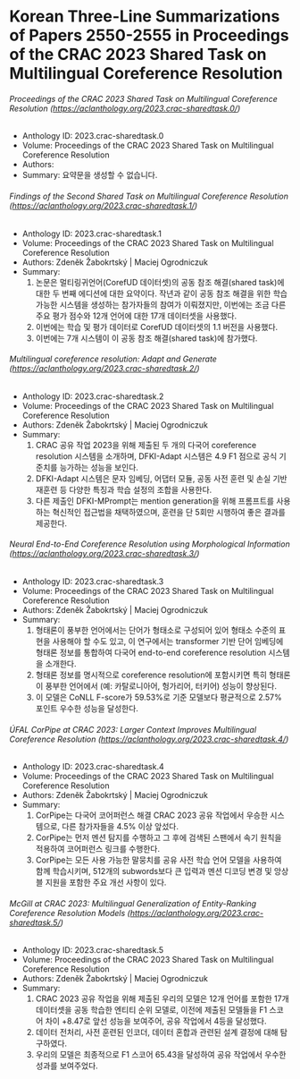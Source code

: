 # Korean Three-Line Summarizations of Papers 2550-2555 in Proceedings of the CRAC 2023 Shared Task on Multilingual Coreference Resolution
###### Proceedings of the CRAC 2023 Shared Task on Multilingual Coreference Resolution (https://aclanthology.org/2023.crac-sharedtask.0/)
- Anthology ID: 2023.crac-sharedtask.0 
- Volume: Proceedings of the CRAC 2023 Shared Task on Multilingual Coreference Resolution 
- Authors:  
- Summary: 
    요약문을 생성할 수 없습니다.

###### Findings of the Second Shared Task on Multilingual Coreference Resolution (https://aclanthology.org/2023.crac-sharedtask.1/)
- Anthology ID: 2023.crac-sharedtask.1 
- Volume: Proceedings of the CRAC 2023 Shared Task on Multilingual Coreference Resolution 
- Authors: Zdeněk Žabokrtský | Maciej Ogrodniczuk 
- Summary: 
    1. 논문은 멀티링귀언어(CorefUD 데이터셋)의 공동 참조 해결(shared task)에 대한 두 번째 에디션에 대한 요약이다. 작년과 같이 공동 참조 해결을 위한 학습 가능한 시스템을 생성하는 참가자들의 참여가 이뤄졌지만, 이번에는 조금 다른 주요 평가 점수와 12개 언어에 대한 17개 데이터셋을 사용했다.
    2. 이번에는 학습 및 평가 데이터로 CorefUD 데이터셋의 1.1 버전을 사용했다. 
    3. 이번에는 7개 시스템이 이 공동 참조 해결(shared task)에 참가했다.

###### Multilingual coreference resolution: Adapt and Generate (https://aclanthology.org/2023.crac-sharedtask.2/)
- Anthology ID: 2023.crac-sharedtask.2 
- Volume: Proceedings of the CRAC 2023 Shared Task on Multilingual Coreference Resolution 
- Authors: Zdeněk Žabokrtský | Maciej Ogrodniczuk 
- Summary: 
    1. CRAC 공유 작업 2023을 위해 제출된 두 개의 다국어 coreference resolution 시스템을 소개하며, DFKI-Adapt 시스템은 4.9 F1 점으로 공식 기준치를 능가하는 성능을 보인다.
    2. DFKI-Adapt 시스템은 문자 임베딩, 어댑터 모듈, 공동 사전 훈련 및 손실 기반 재훈련 등 다양한 특징과 학습 설정의 조합을 사용한다.
    3. 다른 제출인 DFKI-MPrompt는 mention generation을 위해 프롬프트를 사용하는 혁신적인 접근법을 채택하였으며, 훈련을 단 5회만 시행하여 좋은 결과를 제공한다.

###### Neural End-to-End Coreference Resolution using Morphological Information (https://aclanthology.org/2023.crac-sharedtask.3/)
- Anthology ID: 2023.crac-sharedtask.3 
- Volume: Proceedings of the CRAC 2023 Shared Task on Multilingual Coreference Resolution 
- Authors: Zdeněk Žabokrtský | Maciej Ogrodniczuk 
- Summary: 
    1. 형태론이 풍부한 언어에서는 단어가 형태소로 구성되어 있어 형태소 수준의 표현을 사용해야 할 수도 있고, 이 연구에서는 transformer 기반 단어 임베딩에 형태론 정보를 통합하여 다국어 end-to-end coreference resolution 시스템을 소개한다.
    2. 형태론 정보를 명시적으로 coreference resolution에 포함시키면 특히 형태론이 풍부한 언어에서 (예: 카탈로니아어, 헝가리어, 터키어) 성능이 향상된다.
    3. 이 모델은 CoNLL F-score가 59.53%로 기준 모델보다 평균적으로 2.57% 포인트 우수한 성능을 달성한다.

###### ÚFAL CorPipe at CRAC 2023: Larger Context Improves Multilingual Coreference Resolution (https://aclanthology.org/2023.crac-sharedtask.4/)
- Anthology ID: 2023.crac-sharedtask.4 
- Volume: Proceedings of the CRAC 2023 Shared Task on Multilingual Coreference Resolution 
- Authors: Zdeněk Žabokrtský | Maciej Ogrodniczuk 
- Summary: 
    1. CorPipe는 다국어 코어퍼런스 해결 CRAC 2023 공유 작업에서 우승한 시스템으로, 다른 참가자들을 4.5% 이상 앞섰다.
    2. CorPipe는 먼저 멘션 탐지를 수행하고 그 후에 검색된 스팬에서 속기 원칙을 적용하여 코어퍼런스 링크를 수행한다.
    3. CorPipe는 모든 사용 가능한 말뭉치를 공유 사전 학습 언어 모델을 사용하여 함께 학습시키며, 512개의 subwords보다 큰 입력과 멘션 디코딩 변경 및 앙상블 지원을 포함한 주요 개선 사항이 있다.

###### McGill at CRAC 2023: Multilingual Generalization of Entity-Ranking Coreference Resolution Models (https://aclanthology.org/2023.crac-sharedtask.5/)
- Anthology ID: 2023.crac-sharedtask.5 
- Volume: Proceedings of the CRAC 2023 Shared Task on Multilingual Coreference Resolution 
- Authors: Zdeněk Žabokrtský | Maciej Ogrodniczuk 
- Summary: 
    1. CRAC 2023 공유 작업을 위해 제출된 우리의 모델은 12개 언어를 포함한 17개 데이터셋을 공동 학습한 엔티티 순위 모델로, 이전에 제출된 모델들을 F1 스코어 차이 +8.47로 앞선 성능을 보여주어, 공유 작업에서 4등을 달성했다.
    2. 데이터 전처리, 사전 훈련된 인코더, 데이터 혼합과 관련된 설계 결정에 대해 탐구하였다. 
    3. 우리의 모델은 최종적으로 F1 스코어 65.43을 달성하여 공유 작업에서 우수한 성과를 보여주었다.

